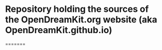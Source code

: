 Repository holding the sources of the OpenDreamKit.org website (aka OpenDreamKit.github.io)
===========================================================================================
=======
